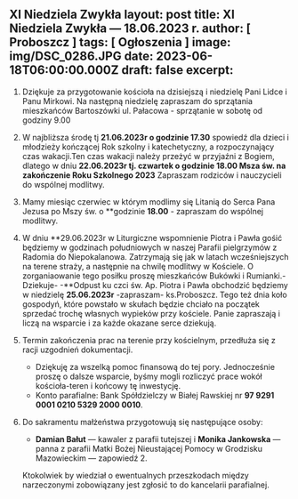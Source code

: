 XI Niedziela Zwykła
layout: post
title: XI Niedziela Zwykła — 18.06.2023 r.
author: [ Proboszcz ]
tags: [ Ogłoszenia ]
image: img/DSC_0286.JPG
date: 2023-06-18T06:00:00.000Z
draft: false
excerpt: 
---

1. Dziękuje za przygotowanie kościoła na dzisiejszą i niedzielę Pani Lidce i Panu Mirkowi. Na
   następną niedzielę zapraszam do sprzątania mieszkańców Bartoszówki ul. Pałacowa - sprzątanie w sobotę od godziny 9.00 
2. W najbliższa środę tj **21.06.2023r o godzinie 17.30** spowiedź dla dzieci i młodzieży kończącej Rok szkolny i katechetyczny, a rozpoczynający czas wakacji.Ten czas wakacji należy przeżyć w przyjaźni z Bogiem, dlatego w dniu **22.06.2023r tj. czwartek o godzinie 18.00 Msza św. na zakończenie Roku Szkolnego 2023** Zapraszam rodziców i nauczycieli do wspólnej modlitwy.

3. Mamy miesiąc czerwiec w którym modlimy się Litanią do Serca Pana Jezusa po Mszy św. o **godzinie **18.00** - zapraszam do wspólnej modlitwy.

4. W dniu **29.06.2023r w Liturgiczne wspomnienie Piotra i Pawła gośić będziemy w godzinach południowych w naszej Parafii pielgrzymów z Radomia do Niepokalanowa. Zatrzymają się jak w latach wcześniejszych na terene straży, a następnie na chwilę modlitwy w Kościele. O zorganiaowanie tego posiłku proszę mieszkańców Bukówki i Rumianki.-Dziekuje- 
-**Odpust ku czci św. Ap. Piotra i Pawła obchodzić będziemy w niedzielę **25.06.2023r** -zapraszam- ks.Proboszcz. Tego też dnia koło gospodyń, które powstało w skułach będzie chciało na początek sprzedać trochę własnych wypieków przy kościele. Panie zapraszają i liczą na wsparcie i za każde okazane serce dziekują.  
5. Termin zakończenia prac na terenie przy kościelnym, przedłuża się z racji uzgodnień dokumentacji.
   
   - Dziękuję za wszelką pomoc finansową do tej pory. Jednocześnie proszę o dalsze
     wsparcie, byśmy mogli rozliczyć prace wokół kościoła-teren i końcowy tę inwestycję.
   - Konto parafialne: Bank Spółdzielczy w Białej Rawskiej nr **97 9291 0001 0210 5329 2000 0010**.

6. Do sakramentu małżeństwa przygotowują się następujące osoby:
   -  **Damian Bałut** — kawaler z parafii tutejszej i **Monika Jankowska** — panna z parafii Matki
     Bożej Nieustającej Pomocy w Grodzisku Mazowieckim — zapowiedź 2.

    Ktokolwiek by wiedział o ewentualnych przeszkodach między narzeczonymi zobowiązany jest zgłosić to do kancelarii parafialnej.
